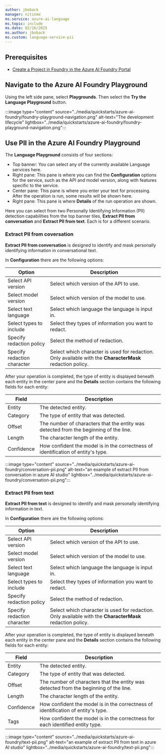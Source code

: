 ```yaml
---
author: jboback
manager: nitinme
ms.service: azure-ai-language
ms.topic: include
ms.date: 02/16/2025
ms.author: jboback
ms.custom: language-service-pii
---
```


## Prerequisites

* [Create a Project in Foundry in the Azure AI Foundry Portal](../../../../../ai-studio/how-to/create-projects.md?tabs=ai-studio)

## Navigate to the Azure AI Foundry Playground

Using the left side pane, select **Playgrounds**. Then select the **Try the Language Playground** button.

:::image type="content" source="../media/quickstarts/azure-ai-foundry/foundry-playground-navigation.png" alt-text="The development lifecycle" lightbox="../media/quickstarts/azure-ai-foundry/foundry-playground-navigation.png":::

## Use PII in the Azure AI Foundry Playground

The **Language Playground** consists of four sections:

* Top banner: You can select any of the currently available Language services here.
* Right pane: This pane is where you can find the **Configuration** options for the service, such as the API and model version, along with features specific to the service.
* Center pane: This pane is where you enter your text for processing. After the operation is run, some results will be shown here.
* Right pane: This pane is where **Details** of the run operation are shown.

Here you can select from two Personally Identifying Information (PII) detection capabilities from the top banner tiles, **Extract PII from conversation** and **Extract PII from text**. Each is for a different scenario.

### Extract PII from coversation

**Extract PII from conversation** is designed to identify and mask personally identifying information in conversational text.

In **Configuration** there are the following options:

|Option              |Description                              |
|--------------------|-----------------------------------------|
|Select API version  | Select which version of the API to use.    |
|Select model version| Select which version of the model to use.|
|Select text language| Select which language the language is input in.|
|Select types to include| Select they types of information you want to redact.|
|Specify redaction policy| Select the method of redaction.|
|Specify redaction character| Select which character is used for redaction. Only available with the **CharacterMask** redaction policy.|

After your operation is completed, the type of entity is displayed beneath each entity in the center pane and the **Details** section contains the following fields for each entity:

|Field | Description                |
|------|----------------------------|
|Entity|The detected entity.|
|Category| The type of entity that was detected.|
|Offset| The number of characters that the entity was detected from the beginning of the line.|
|Length| The character length of the entity.|
|Confidence| How confident the model is in the correctness of identification of entity's type.|

:::image type="content" source="../media/quickstarts/azure-ai-foundry/conversation-pii.png" alt-text="an example of extract PII from conversation in azure AI studio" lightbox="../media/quickstarts/azure-ai-foundry/conversation-pii.png":::

### Extract PII from text

**Extract PII from text** is designed to identify and mask personally identifying information in text.

In **Configuration** there are the following options:

|Option              |Description                              |
|--------------------|-----------------------------------------|
|Select API version  | Select which version of the API to use.    |
|Select model version| Select which version of the model to use.|
|Select text language| Select which language the language is input in.|
|Select types to include| Select they types of information you want to redact.|
|Specify redaction policy| Select the method of redaction.|
|Specify redaction character| Select which character is used for redaction. Only available with the **CharacterMask** redaction policy.|

After your operation is completed, the type of entity is displayed beneath each entity in the center pane and the **Details** section contains the following fields for each entity:

|Field | Description                |
|------|----------------------------|
|Entity|The detected entity.|
|Category| The type of entity that was detected.|
|Offset| The number of characters that the entity was detected from the beginning of the line.|
|Length| The character length of the entity.|
|Confidence| How confident the model is in the correctness of identification of entity's type.|
|Tags| How confident the model is in the correctness for each identified entity type.|

:::image type="content" source="../media/quickstarts/azure-ai-foundry/text-pii.png" alt-text="an example of extract PII from text in azure AI studio" lightbox="../media/quickstarts/azure-ai-foundry/text-pii.png":::

